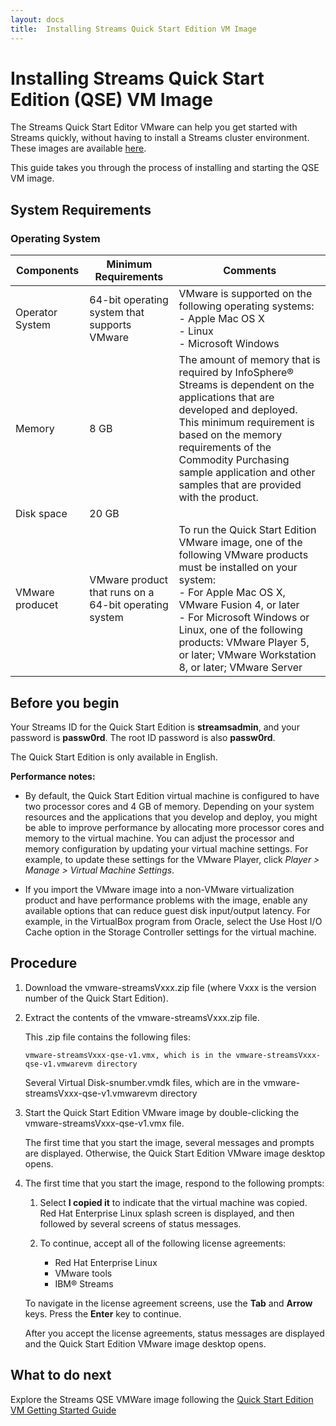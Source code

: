 ```yaml
---
layout: docs
title:  Installing Streams Quick Start Edition VM Image
---
```


# Installing Streams Quick Start Edition (QSE) VM Image

The Streams Quick Start Editor VMware can help you get started with Streams quickly, without having to install a Streams cluster environment. These images are available [here](http://www.ibm.com/analytics/us/en/technology/stream-computing/).

This guide takes you through the process of installing and starting the QSE VM image.

## System Requirements

### Operating System

| Components  | Minimum Requirements | Comments |
| ----------- | -------------------- | -------------|
| Operator System  | 64-bit operating system that supports VMware  | VMware is supported on the following operating systems: <br>- Apple Mac OS X <br>- Linux <br>- Microsoft Windows 
| Memory	  |8 GB	                 |The amount of memory that is required by InfoSphere® Streams is dependent on the applications that are developed and deployed.  This minimum requirement is based on the memory requirements of the Commodity Purchasing sample application and other samples that are provided with the product.     
| Disk space  | 20 GB |  |
| VMware producet | VMware product that runs on a 64-bit operating system	| To run the Quick Start Edition VMware image, one of the following VMware products must be installed on your system:<br> - For Apple Mac OS X, VMware Fusion 4, or later<br>- For Microsoft Windows or Linux, one of the following products:  VMware Player 5, or later; VMware Workstation 8, or later; VMware Server

## Before you begin

Your Streams ID for the Quick Start Edition is **streamsadmin**, and your password is **passw0rd**. The root ID password is also **passw0rd**.

The Quick Start Edition is only available in English.

**Performance notes:**

* By default, the Quick Start Edition virtual machine is configured to have two processor cores and 4 GB of memory. Depending on your system resources and the applications that you develop and deploy, you might be able to improve performance by allocating more processor cores and memory to the virtual machine. You can adjust the processor and memory configuration by updating your virtual machine settings. For example, to update these settings for the VMware Player, click *Player > Manage > Virtual Machine Settings*.

* If you import the VMware image into a non-VMware virtualization product and have performance problems with the image, enable any available options that can reduce guest disk input/output latency. For example, in the VirtualBox program from Oracle, select the Use Host I/O Cache option in the Storage Controller settings for the virtual machine.

## Procedure

1.  Download the vmware-streamsVxxx.zip file (where Vxxx is the version number of the Quick Start Edition).

1.  Extract the contents of the vmware-streamsVxxx.zip file.

    This .zip file contains the following files:

    ~~~~~~
    vmware-streamsVxxx-qse-v1.vmx, which is in the vmware-streamsVxxx-qse-v1.vmwarevm directory
    ~~~~~~

    Several Virtual Disk-snumber.vmdk files, which are in the vmware-streamsVxxx-qse-v1.vmwarevm directory

1.  Start the Quick Start Edition VMware image by double-clicking the vmware-streamsVxxx-qse-v1.vmx file.

    The first time that you start the image, several messages and prompts are displayed. Otherwise, the Quick Start Edition VMware image desktop opens.

1.  The first time that you start the image, respond to the following prompts:

    1.  Select **I copied it** to indicate that the virtual machine was copied. Red Hat Enterprise Linux splash screen is displayed, and then followed by several screens of status messages.

    1.  To continue, accept all of the following license agreements:
    
        * Red Hat Enterprise Linux
        * VMware tools
        * IBM® Streams

    To navigate in the license agreement screens, use the **Tab** and **Arrow** keys. Press the **Enter** key to continue.

    After you accept the license agreements, status messages are displayed and the Quick Start Edition VMware image desktop opens.

## What to do next

Explore the Streams QSE VMWare image following the [Quick Start Edition VM Getting Started Guide](/streamsx.documentation/docs/4.1/qse-getting-started/)
